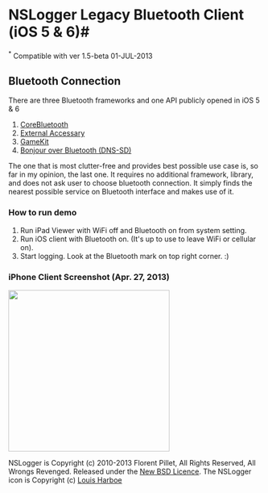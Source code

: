 # NSLogger Legacy Bluetooth Client (iOS 5 &amp; 6)#

<sup>*</sup> Compatible with ver 1.5-beta 01-JUL-2013

## Bluetooth Connection
There are three Bluetooth frameworks and one API publicly opened in iOS 5 &amp; 6  
1. [CoreBluetooth](http://developer.apple.com/library/ios/#documentation/CoreBluetooth/Reference/CoreBluetooth_Framework/_index.html)  
2. [External Accessary](http://developer.apple.com/library/ios/#documentation/ExternalAccessory/Reference/ExternalAccessoryFrameworkReference/_index.ht]ml)  
3. [GameKit](http://developer.apple.com/library/ios/#documentation/GameKit/Reference/GameKit_Collection/_index.html)  
4. [Bonjour over Bluetooth (DNS-SD)](http://developer.apple.com/library/ios/#qa/qa1753/_index.html#//apple_ref/doc/uid/DTS40011315)  

The one that is most clutter-free and provides best possible use case is, so far in my opinion, the last one. It requires no additional framework, library, and does not ask user to choose bluetooth connection. It simply finds the nearest possible service on Bluetooth interface and makes use of it.  

### How to run demo
1. Run iPad Viewer with WiFi off and Bluetooth on from system setting.  
2. Run iOS client with Bluetooth on. (It's up to use to leave WiFi or cellular on).      
3. Start logging. Look at the Bluetooth mark on top right corner. :)  

### iPhone Client Screenshot (Apr. 27, 2013)
<img width="320" src="https://raw.github.com/fpillet/NSLogger/bluetooth/Screenshots/iphone_bluetooth_13_04_27.png" />

NSLogger is Copyright (c) 2010-2013 Florent Pillet, All Rights Reserved, All Wrongs Revenged. Released under the [New BSD Licence](http://www.opensource.org/licenses/bsd-license.php).
The NSLogger icon is Copyright (c) [Louis Harboe](http://www.graphicpeel.com)
